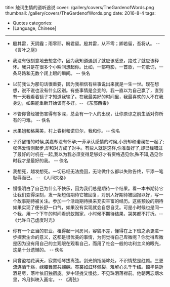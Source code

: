 title: 触词生情的道听途说
cover: /gallery/covers/TheGardenofWords.png
thumbnail: /gallery/covers/TheGardenofWords.png
date: 2016-8-4
tags:
- Quotes
categories:
- [Language, Chinese]
---

- 殷其雷，天阴霾；雨零耶，盼君留。殷其雷，从不零；卿若留，吾将从。 -- 《言叶之庭》

<!-- more -->

- 我没有很刻意地去想念你，因为我知道遇到了就应该感恩，路过了就应该释怀。我只是在很多个小瞬间想起你。比如，一部电影，一首歌，一句歌词，一条马路和无数个闭上眼的瞬间。 -- 佚名
  
- 以前我认为那句话很重要，因为我相信有些事说出来就是一生一世。现在想想，说不说也没有什么区别。有些事情是会变的，我一直以为自己赢了，直到有一天我看着镜子才知道我输了。在我最美好的时间里，我最喜欢的人不在我身边，如果能重新开始该有多好。-- 《东邪西毒》
  
- 不管你曾经被伤害得有多深，总会有一个人的出现，让你原谅之前生活对你所有的刁难。 -- 佚名
  
- 水果姐和格莱美，村上春树和诺贝尔，我和你。-- 佚名
  
- 子乔醒悟的时候,美嘉却没有怀孕;一菲承认感情的时候,小贤却和诺澜在一起了;张伟爱情刚起步,却和对方成了对手。有些人就是这样,你准备好了,却已经错过了最好的时机在一起,我以为我必须变得足够好才有资格遇见你,殊不知,遇见你时我才是最好的我。 -- 佚名
  
- 我想死，越发想死。一切已经无法挽回，无论做什么都以失败告终，平添一笔耻辱而已。 -- 《人间失格》
  
- 慢慢明白了自己为什么不快乐，因为我们总是期待一个结果。看一本书期待它让我们变得深刻，发一条短信期待它被回复，对别人好期待被回报以好，写一个故事期待被关注。参加一个活动期待换来充实丰富的经历。这些预设的期待如果实现了便长舒一口气，如果没有实现就会自怨自艾。可是小时候也是同一个我，用一个下午的时间看蚂蚁搬家，小时候不期待结果，哭笑都不打折。-- 《允许自己虚度时光》

- 你有一个正当的职业，租得起一间房间，容貌不差，懂得在上下班之余更进一步探索生命的意义，这都是很优美的事情，为何觉得自己卑微呢？你觉得卑微是因为没有用自己的主观眼在观看自己，而用了社会一般的功利主义的眼光，这是十分遗憾的。 -- 佚名

- 风曾盈袖花满天，寂寞瑶琴拔离弦。剑光悄指凝眸处，不识情愁是红颜。三更流连酒千觞，绿腰舞罢共翩翩。霓裳如虹环佩裂，难解心头千千结。韶华易逝酒易尽，落叶依旧独徊旋。梦中轻拢又慢捻，不见珠泪落襟前。他朝两忘烟水里，冷月斜映入画帘。 -- 《离弦》
